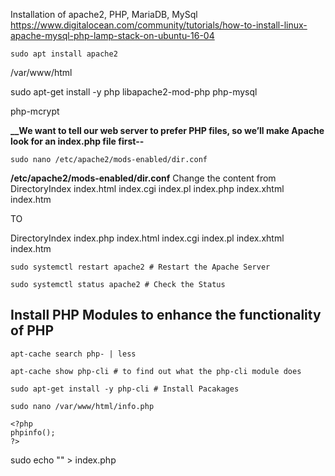 Installation of apache2, PHP, MariaDB, MySql
https://www.digitalocean.com/community/tutorials/how-to-install-linux-apache-mysql-php-lamp-stack-on-ubuntu-16-04

```
sudo apt install apache2
```
/var/www/html

sudo apt-get install -y php libapache2-mod-php  php-mysql

php-mcrypt

**__We want to tell our web server to prefer PHP files, so we’ll make Apache look for an index.php file first--**

```
sudo nano /etc/apache2/mods-enabled/dir.conf
```

__/etc/apache2/mods-enabled/dir.conf__
Change the content from
<IfModule mod_dir.c>
    DirectoryIndex index.html index.cgi index.pl index.php index.xhtml index.htm
</IfModule>

TO

<IfModule mod_dir.c>
    DirectoryIndex index.php index.html index.cgi index.pl index.xhtml index.htm
</IfModule>

```
sudo systemctl restart apache2 # Restart the Apache Server
```

```
sudo systemctl status apache2 # Check the Status
```

## Install PHP Modules to enhance the functionality of PHP ##
```
apt-cache search php- | less
```

```
apt-cache show php-cli # to find out what the php-cli module does
```

```
sudo apt-get install -y php-cli # Install Pacakages
```

```
sudo nano /var/www/html/info.php 
```

	<?php
	phpinfo();
	?>


sudo echo "<?php phpinfo(); ?>" > index.php

